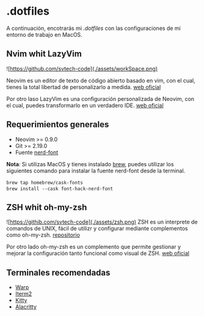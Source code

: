 # .dotfiles

A continuación, encotrarás mi *.dotfiles* con las configuraciones de mi entorno de trabajo en MacOS.

## Nvim whit LazyVim

![https://github.com/svtech-code](./assets/workSpace.png)

Neovim es un editor de texto de código abierto basado en vim, con el cual, tienes la total libertad de personalizarlo a medida.
[web oficial](https://neovim.io)

Por otro laso LazyVim es una configuración personalizada de Neovim, con el cual, puedes transformarlo en un verdadero IDE.
[web oficial](https://www.lazyvim.org)

## Requerimientos generales

- Neovim >= 0.9.0
- Git >= 2.19.0
- Fuente [nerd-font](https://www.nerdfonts.com)

**Nota**: Si utilizas MacOS y tienes instalado [brew](https://brew.sh), puedes utilizar los siguientes comando para instalar la fuente nerd-font desde la terminal.

```
brew tap homebrew/cask-fonts
brew install --cask font-hack-nerd-font
```

## ZSH whit oh-my-zsh

![https://githib.com/svtech-code](./assets/zsh.png)
ZSH es un interprete de comandos de UNIX, fácil de utilizr y configurar mediante complementos como oh-my-zsh.
[repositorio](https://github.com/ohmyzsh/ohmyzsh/wiki/Installing-ZSH)

Por otro lado oh-my-zsh es un complemento que permite gestionar y mejorar la configuración tanto funcional como visual de ZSH.
[web oficial](https://ohmyz.sh)

## Terminales recomendadas

- [Warp](https://www.warp.dev)
- [Iterm2](https://iterm2.com)
- [Kitty](https://sw.kovidgoyal.net/kitty/binary/)
- [Alacritty](https://alacritty.org)

